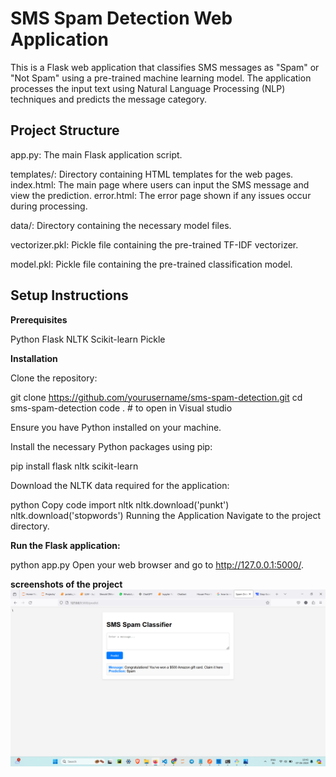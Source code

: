 # SMS Spam Detection Web Application

This is a Flask web application that classifies SMS messages as "Spam" or "Not Spam" using a pre-trained machine learning model. The application processes the input text using Natural Language Processing (NLP) techniques and predicts the message category.

## Project Structure

app.py: The main Flask application script.

templates/: Directory containing HTML templates for the web pages.
index.html: The main page where users can input the SMS message and view the prediction.
error.html: The error page shown if any issues occur during processing.

data/: Directory containing the necessary model files.

vectorizer.pkl: Pickle file containing the pre-trained TF-IDF vectorizer.

model.pkl: Pickle file containing the pre-trained classification model.

## Setup Instructions

**Prerequisites**

Python 
Flask
NLTK
Scikit-learn
Pickle

**Installation**

Clone the repository:

git clone https://github.com/yourusername/sms-spam-detection.git
cd sms-spam-detection
code . # to open in Visual studio 

Ensure you have Python installed on your machine.

Install the necessary Python packages using pip:

pip install flask nltk scikit-learn

Download the NLTK data required for the application:

python
Copy code
import nltk
nltk.download('punkt')
nltk.download('stopwords')
Running the Application
Navigate to the project directory.

**Run the Flask application:**

python app.py
Open your web browser and go to http://127.0.0.1:5000/.

**screenshots of the project**
![alt text](<Screenshot (54).png>)